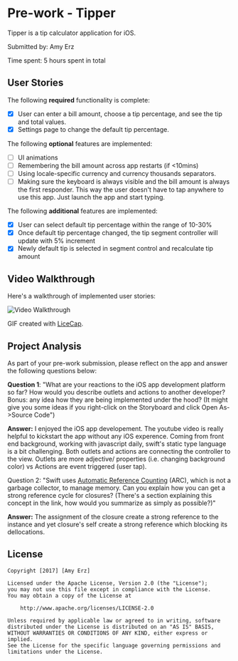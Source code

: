 # Pre-work - Tipper

Tipper is a tip calculator application for iOS.

Submitted by: Amy Erz

Time spent: 5 hours spent in total

## User Stories

The following **required** functionality is complete:

* [x] User can enter a bill amount, choose a tip percentage, and see the tip and total values.
* [x] Settings page to change the default tip percentage.

The following **optional** features are implemented:
* [ ] UI animations
* [ ] Remembering the bill amount across app restarts (if <10mins)
* [ ] Using locale-specific currency and currency thousands separators.
* [ ] Making sure the keyboard is always visible and the bill amount is always the first responder. This way the user doesn't have to tap anywhere to use this app. Just launch the app and start typing.

The following **additional** features are implemented:
* [x] User can select default tip percentage within the range of 10-30%
* [x] Once default tip percentage changed, the tip segment controller will update with 5% increment
* [x] Newly default tip is selected in segment control and recalculate tip amount

## Video Walkthrough 

Here's a walkthrough of implemented user stories:

<img src='http://i.imgur.com/IAt9mRs.gif' title='Video Walkthrough' width='' alt='Video Walkthrough' />

GIF created with [LiceCap](http://www.cockos.com/licecap/).

## Project Analysis

As part of your pre-work submission, please reflect on the app and answer the following questions below:

**Question 1**: "What are your reactions to the iOS app development platform so far? How would you describe outlets and actions to another developer? Bonus: any idea how they are being implemented under the hood? (It might give you some ideas if you right-click on the Storyboard and click Open As->Source Code")

**Answer:** 
I enjoyed the iOS app developement. The youtube video is really helpful to kickstart the app without any iOS experence. Coming from front end background, working with javascript daily, swift's static type language is a bit challenging. 
Both outlets and actions are connecting the controller to the view. Outlets are more adjective/ properties (i.e. changing background color) vs Actions are event triggered (user tap).

Question 2: "Swift uses [Automatic Reference Counting](https://developer.apple.com/library/content/documentation/Swift/Conceptual/Swift_Programming_Language/AutomaticReferenceCounting.html#//apple_ref/doc/uid/TP40014097-CH20-ID49) (ARC), which is not a garbage collector, to manage memory. Can you explain how you can get a strong reference cycle for closures? (There's a section explaining this concept in the link, how would you summarize as simply as possible?)"

**Answer:**
The assignment of the closure create a strong reference to the instance and yet closure's self create a strong reference which blocking its dellocations. 

## License

    Copyright [2017] [Amy Erz]

    Licensed under the Apache License, Version 2.0 (the "License");
    you may not use this file except in compliance with the License.
    You may obtain a copy of the License at

        http://www.apache.org/licenses/LICENSE-2.0

    Unless required by applicable law or agreed to in writing, software
    distributed under the License is distributed on an "AS IS" BASIS,
    WITHOUT WARRANTIES OR CONDITIONS OF ANY KIND, either express or implied.
    See the License for the specific language governing permissions and
    limitations under the License.
